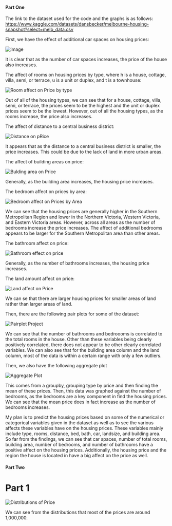 #### Part One
The link to the dataset used for the code and the graphs is as follows:
https://www.kaggle.com/datasets/dansbecker/melbourne-housing-snapshot?select=melb_data.csv



First, we have the effect of additional car spaces on housing prices:

![image](https://user-images.githubusercontent.com/104324776/164999512-cd5d3b95-f4ea-47c0-8a77-717993893fc2.png)

It is clear that as the number of car spaces increases, the price of the house also increases. 

The affect of rooms on housing prices by type, where h is a house, cottage, villa, semi, or terrace, u is a unit or duplex, and t is a townhouse:

![Room affect on Price by type](https://user-images.githubusercontent.com/104324776/164999615-beedfb9f-ecb1-411e-b325-fd5e6779a9ab.png)

Out of all of the housing types, we can see that for a house, cottage, villa, semi, or terrace, the prices seem to be the highest and the unit or duplex prices seem to be the lowest. However, out of all the housing types, as the rooms increase, the price also increases.

The affect of distance to a central business district:

![Distance on pRice](https://user-images.githubusercontent.com/104324776/164999629-e3cef68d-2fae-4807-8baa-ac6d40a2a741.png)

It appears that as the distance to a central business district is smaller, the price increases. This could be due to the lack of land in more urban areas.

The affect of building areas on price:

![Bulding area on Price](https://user-images.githubusercontent.com/104324776/164999648-ac557bba-1507-459a-9693-ec55a123dfd0.png)

Generally, as the building area increases, the housing price increases. 

The bedroom affect on prices by area:

![Bedroom affect on Prices by Area](https://user-images.githubusercontent.com/104324776/164999653-5dc4ac50-edff-485e-aa05-cc2e28781593.png)

We can see that the housing prices are generally higher in the Southern Metropolitan Region and lower in the Northern Victoria, Western Victoria, and Eastern Victoria areas. However, across all areas as the number of bedrooms increase the price increases. The affect of additional bedrooms appears to be larger for the Southern Metropolitan area than other areas. 


The bathroom affect on price:

![Bathroom effect on price](https://user-images.githubusercontent.com/104324776/164999670-95994c09-026a-4baf-baa5-c017194e269e.png)

Generally, as the number of bathrooms increases, the housing price increases. 

The land amount affect on price:

![Land affect on Price](https://user-images.githubusercontent.com/104324776/164999682-7ff60c44-1b7c-42c7-9217-5be581b89e17.png)

We can se that there are larger housing prices for smaller areas of land rather than larger areas of land. 

Then, there are the following pair plots for some of the dataset:

![Pairplot Project](https://user-images.githubusercontent.com/104324776/165000508-0c3651d6-f75f-4f0a-ac13-783238d99893.png)

We can see that the number of bathrooms and bedroooms is correlated to the total rooms in the house. Other than these variables being clearly positively correlated, there does not appear to be other clearly correlated variables. We can also see that for the building area column and the land column, most of the data is within a certain range with only a few outliers. 

Then, we also have the following aggregate plot 

![Aggregate Plot](https://user-images.githubusercontent.com/104324776/165621778-eec9b472-e32c-4a22-b7da-737ee7319425.png)

This comes from a groupby, grouping type by price and then finding the mean of these prices. Then, this data was graphed against the number of bedrooms, as the bedrooms are a key component in find the housing prices. We can see that the mean price does in fact increase as the number of bedrooms increases. 


My plan is to predict the housing prices based on some of the numerical or categorical variables given in the dataset as well as to see the various affects these variables have on the housing prices. These variables mainly include type, rooms, distance, bed, bath, car, landsize, and building area. 
So far from the findings, we can see that car spaces, number of total rooms, building area, number of bedrooms, and number of bathrooms have a positive affect on the housing prices. Additionally, the housing price and the region the house is located in have a big affect on the price as well.


#### Part Two

# Part 1

![Distributions of Price](https://user-images.githubusercontent.com/104324776/166166301-070c6067-d380-47a4-8011-3a4b4b84ad51.png)

We can see from the distributions that most of the prices are around 1,000,000.

